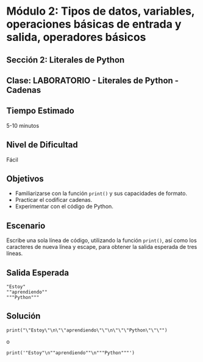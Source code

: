 # Módulo 2: Tipos de datos, variables, operaciones básicas de entrada y salida, operadores básicos 
## Sección 2: Literales de Python 
## Clase: LABORATORIO - Literales de Python - Cadenas

## Tiempo Estimado

5-10 minutos

## Nivel de Dificultad

Fácil

## Objetivos

* Familiarizarse con la función `print()` y sus capacidades de formato.
* Practicar el codificar cadenas.
* Experimentar con el código de Python.


## Escenario

Escribe una sola línea de código, utilizando la función `print()`, así como los caracteres de nueva   línea y escape, para obtener la salida esperada de tres líneas.

## Salida Esperada

```
"Estoy"
""aprendiendo""
"""Python"""
```

## Solución

```
print("\"Estoy\"\n\"\"aprendiendo\"\"\n\"\"\"Python\"\"\"")
```

o

```
print('"Estoy"\n""aprendiendo""\n"""Python"""')
